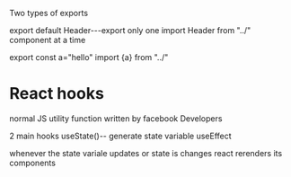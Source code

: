 Two types of exports

export default Header---export only one
import Header from "../" 
component at a time
<!-- names exports -->
export const a="hello"
import {a} from "../"



# React hooks
normal JS utility function written by facebook Developers

2 main hooks
useState()-- generate state variable
useEffect

whenever the state variale updates or state is changes
react rerenders its components

